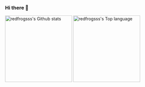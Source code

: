 ### Hi there 👋

<!--START_SECTION:waka-->
<!--END_SECTION:waka-->

<img src="https://github-readme-stats.vercel.app/api?username=redfrogsss&show_icons=true" alt="redfrogsss's Github stats" height="220px"></img>
<img src="https://github-readme-stats.vercel.app/api/top-langs/?username=redfrogsss" alt="redfrogsss's Top language" height="220px"></img>
